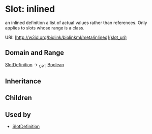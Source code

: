 # Slot: inlined


an inlined definition a list of actual values rather than references.  Only applies to slots whose range is a class.

URI: [http://w3id.org/biolink/biolinkml/meta/inlined](slot_uri)
## Domain and Range

[SlotDefinition](SlotDefinition.md) ->  <sub>OPT</sub> [Boolean](Boolean.md)
## Inheritance

## Children

## Used by

 * [SlotDefinition](SlotDefinition.md)
